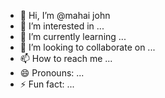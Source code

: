 - 👋 Hi, I’m @mahai john
- 👀 I’m interested in ...
- 🌱 I’m currently learning ...
- 💞️ I’m looking to collaborate on ...
- 📫 How to reach me ...
- 😄 Pronouns: ...
- ⚡ Fun fact: ...

<!---
Gatmaibiel/Gatmaibiel is a ✨ special ✨ repository because its `README.md` (this file) appears on your GitHub profile.
You can click the Preview link to take a look at your changes.
--->
